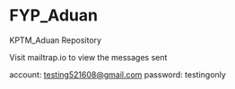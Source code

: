 # FYP_Aduan

KPTM_Aduan Repository

Visit mailtrap.io to view the messages sent

account: testing521608@gmail.com
password: testingonly
